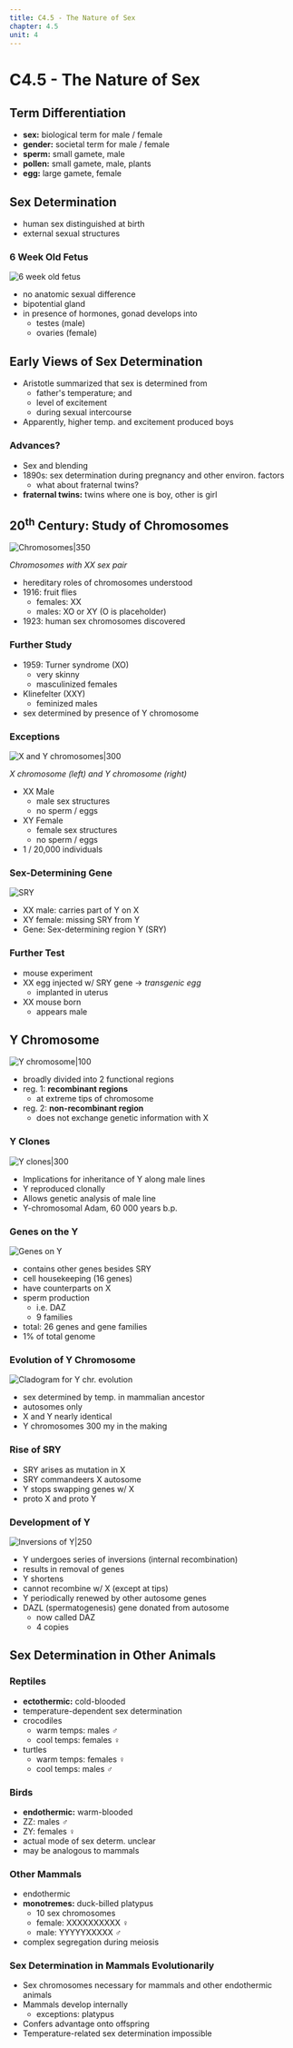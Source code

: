 ```yaml
---
title: C4.5 - The Nature of Sex
chapter: 4.5
unit: 4
---
```


# C4.5 - The Nature of Sex

## Term Differentiation

- **sex:** biological term for male / female
- **gender:** societal term for male / female
- **sperm:** small gamete, male
- **pollen:** small gamete, male, plants
- **egg:** large gamete, female

## Sex Determination

- human sex distinguished at birth
- external sexual structures

### 6 Week Old Fetus

![6 week old fetus](img/c4.5/c4.5-6-wk-fetus.png)

- no anatomic sexual difference
- bipotential gland
- in presence of hormones, gonad develops into
	- testes (male)
	- ovaries (female)

## Early Views of Sex Determination

- Aristotle summarized that sex is determined from
	- father's temperature; and
	- level of excitement
	- during sexual intercourse
- Apparently, higher temp. and excitement produced boys

### Advances?

- Sex and blending
- 1890s: sex determination during pregnancy and other environ. factors
	- what about fraternal twins?
- **fraternal twins:** twins where one is boy, other is girl

## 20<sup>th</sup> Century: Study of Chromosomes

![Chromosomes|350](img/c4.5/c4.5-chromosomes-xx.png)

*Chromosomes with XX sex pair*

- hereditary roles of chromosomes understood
- 1916: fruit flies
	- females: XX
	- males: XO or XY (O is placeholder)
- 1923: human sex chromosomes discovered

### Further Study

- 1959: Turner syndrome (XO)
	- very skinny
	- masculinized females
- Klinefelter (XXY)
	- feminized males
- sex determined by presence of Y chromosome

### Exceptions

![X and Y chromosomes|300](img/c4.5/c4.5-xy-chr.png)

*X chromosome (left) and Y chromosome (right)*

- XX Male
	- male sex structures
	- no sperm / eggs
- XY Female
	- female sex structures
	- no sperm / eggs
- 1 / 20,000 individuals

### Sex-Determining Gene

![SRY](img/c4.5/c4.5-sry.png)

- XX male: carries part of Y on X
- XY female: missing SRY from Y
- Gene: Sex-determining region Y (SRY)

### Further Test

- mouse experiment
- XX egg injected w/ SRY gene &rarr; *transgenic egg*
	- implanted in uterus
- XX mouse born
	- appears male

## Y Chromosome

![Y chromosome|100](img/c4.5/c4.5-y.jpg)

- broadly divided into 2 functional regions
- reg. 1: **recombinant regions**
	- at extreme tips of chromosome
- reg. 2: **non-recombinant region**
	- does not exchange genetic information with X

### Y Clones

![Y clones|300](img/c4.5/c4.5-y-clones.jpg)

- Implications for inheritance of Y along male lines
- Y reproduced clonally
- Allows genetic analysis of male line
- Y-chromosomal Adam, 60 000 years b.p.

### Genes on the Y

![Genes on Y](img/c4.5/c4.5-y-genes.png)

- contains other genes besides SRY
- cell housekeeping (16 genes)
- have counterparts on X
- sperm production
	- i.e. DAZ
	- 9 families
- total: 26 genes and gene families
- 1% of total genome

### Evolution of Y Chromosome

![Cladogram for Y chr. evolution](img/c4.5/c4.5-y-clade.png)

- sex determined by temp. in mammalian ancestor
- autosomes only
- X and Y nearly identical
- Y chromosomes 300 my in the making

### Rise of SRY

- SRY arises as mutation in X
- SRY commandeers X autosome
- Y stops swapping genes w/ X
- proto X and proto Y

### Development of Y

![Inversions of Y|250](img/c4.5/c4.5-y-inv.jpg)

- Y undergoes series of inversions (internal recombination)
- results in removal of genes
- Y shortens
- cannot recombine w/ X (except at tips)
- Y periodically renewed by other autosome genes
- DAZL (spermatogenesis) gene donated from autosome
	- now called DAZ
	- 4 copies

## Sex Determination in Other Animals

### Reptiles

- **ectothermic:** cold-blooded
- temperature-dependent sex determination
- crocodiles
	- warm temps: males ♂
	- cool temps: females ♀
- turtles
	- warm temps: females ♀
	- cool temps: males ♂

### Birds

- **endothermic:** warm-blooded
- ZZ: males ♂
- ZY: females ♀
- actual mode of sex determ. unclear
- may be analogous to mammals

### Other Mammals

- endothermic
- **monotremes:** duck-billed platypus
	- 10 sex chromosomes
	- female: XXXXXXXXXX ♀
	- male: YYYYYXXXXX ♂
- complex segregation during meiosis

### Sex Determination in Mammals Evolutionarily

- Sex chromosomes necessary for mammals and other endothermic animals
- Mammals develop internally
	- exceptions: platypus
- Confers advantage onto offspring
- Temperature-related sex determination impossible